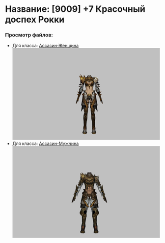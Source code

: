 # Название: [9009] +7 Красочный доспех Рокки

### Просмотр файлов:
- Для класса: [Ассасин-Женщина](Ассасин-Женщина)
![p070032.png](Ассасин-Женщина/p070032.png)
- Для класса: [Ассасин-Мужчина](Ассасин-Мужчина)
![p060032.png](Ассасин-Мужчина/p060032.png)
